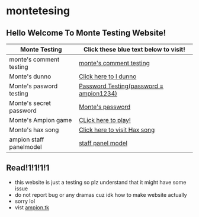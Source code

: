 # montetesing

## Hello Welcome To Monte Testing Website!

| Monte Testing         |   Click these blue text below to visit!                          |
|-----------------------|------------------------------------------------------------------|
|monte's comment testing|[monte's comment testing](/montetesting/commenttesting1.HTML)     |
| Monte's dunno         |[Click here to I dunno](/montetesting/idunno)                     |
|Monte's pasword testing|[Password Testing(password = ampion1234)](/montetesting/password1)|
|Monte's secret password|[Monte's password](/montetesting/ayyosecrets)                     |
|Monte's Ampion game    |[CLick here to play!](/montetesting/ampiongamestetris)            |
|Monte's hax song       |[Click here to visit Hax song](/montetesting/haxsong)             |
|ampion staff panelmodel|[staff panel model](/montetesting/ampionwebstaffpaneltesting)     |
 
 ## Read!1!1!1!1
 - this website is just a testing so plz understand that it might have some issue
 - do not report bug or any dramas cuz idk how to make website actually
 - sorry lol
 - vist [ampion.tk](https://ampion.tk)
